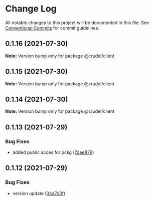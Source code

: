# Change Log

All notable changes to this project will be documented in this file.
See [Conventional Commits](https://conventionalcommits.org) for commit guidelines.

## 0.1.16 (2021-07-30)

**Note:** Version bump only for package @crudel/client





## 0.1.15 (2021-07-30)

**Note:** Version bump only for package @crudel/client





## 0.1.14 (2021-07-30)

**Note:** Version bump only for package @crudel/client





## 0.1.13 (2021-07-29)


### Bug Fixes

* added public acces for pckg ([7dee876](https://github.com/oszlanyikornel/crudel/commit/7dee8767fa31c6e3e67482783c32eb7ab9720413))





## 0.1.12 (2021-07-29)


### Bug Fixes

* version update ([34a7d3f](https://github.com/oszlanyikornel/crudel/commit/34a7d3f4a7f906a99b77e11d9b693fdf36e9cf0a))
